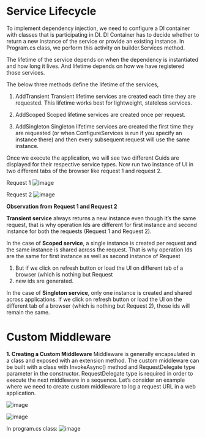# Service Lifecycle

To implement dependency injection, we need to configure a DI container with classes that is participating in DI. DI Container has to decide whether to return a new instance of the service or provide an existing instance. In Program.cs class, we perform this activity on builder.Services method.
 
The lifetime of the service depends on when the dependency is instantiated and how long it lives. And lifetime depends on how we have registered those services.
 
The below three methods define the lifetime of the services,
1.	AddTransient
Transient lifetime services are created each time they are requested. This lifetime works best for lightweight, stateless services.

2.	AddScoped
Scoped lifetime services are created once per request.

3.	AddSingleton
Singleton lifetime services are created the first time they are requested (or when ConfigureServices is run if you specify an instance there) and then every subsequent request will use the same instance.

Once we execute the application, we will see two different Guids are displayed for their respective service types. Now run two instance of UI in two different tabs of the browser like request 1 and request 2.


Request 1
![image](https://user-images.githubusercontent.com/40893318/208575022-de9f845f-4201-4fc3-b661-cb94af8c309d.png)

Request 2
![image](https://user-images.githubusercontent.com/40893318/208575082-0147d9f5-7177-419b-86f9-3f9bc6fdf276.png)

**Observation from Request 1 and Request 2**
 
**Transient service** always returns a new instance even though it’s the same request, that is why operation Ids are
different for first instance and second instance for both the requests (Request 1 and Request 2).
 
In the case of **Scoped service**, a single instance is created per request and the same instance is shared across the request.
That is why operation Ids are the same for first instance as well as second instance of Request 
1. But if we click on refresh button or load the UI on different tab of a browser (which is nothing but Request 
2. new ids are generated.
 
In the case of **Singleton service**, only one instance is created and shared across applications. 
If we click on refresh button or load the UI on the different tab of a browser (which is nothing but Request 2), those ids will remain the same.

# Custom Middleware

**1. Creating a Custom Middleware** 
 Middleware is generally encapsulated in a class and exposed with an extension method. The custom middleware can be built with a class with InvokeAsync() method and RequestDelegate type parameter in the constructor. RequestDelegate type is required in order to execute the next middleware in a sequence.
 Let’s consider an example where we need to create custom middleware to log a request URL in a web application.
 
 ![image](https://user-images.githubusercontent.com/40893318/208640629-c7449b93-b92d-4440-8bd3-c1d071ff7115.png)

 ![image](https://user-images.githubusercontent.com/40893318/208640537-467a4b61-dd6e-4278-bcb9-bcbb4ae3c0f2.png)


In program.cs class:
![image](https://user-images.githubusercontent.com/40893318/208641003-76c2a6dc-4876-4a01-be5e-82c19939ddb5.png)

